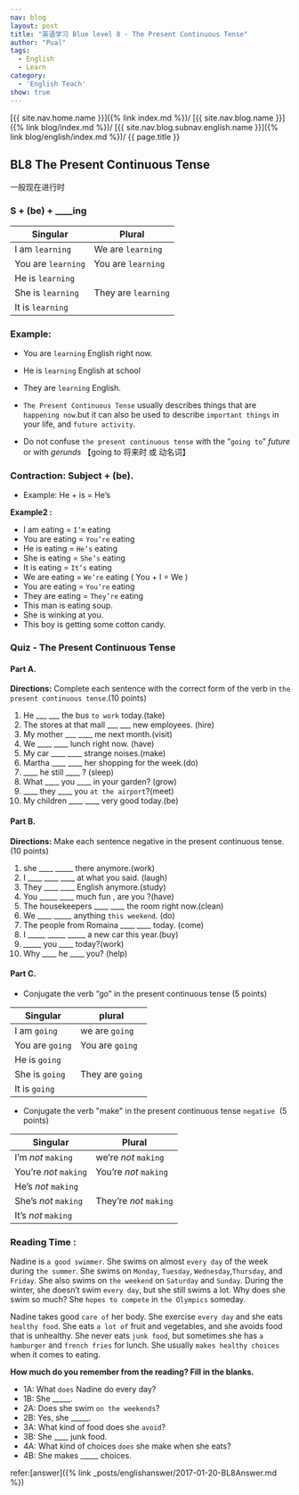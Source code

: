 ```yaml
---
nav: blog
layout: post
title: "英语学习 Blue level 8 - The Present Continuous Tense"
author: "Pual"
tags:
  - English
  - Learn
category:
  - 'English Teach'
show: true
---
```


[{{ site.nav.home.name }}]({% link index.md %})/
[{{ site.nav.blog.name }}]({% link blog/index.md %})/
[{{ site.nav.blog.subnav.english.name }}]({% link blog/english/index.md %})/
{{ page.title }}

## BL8  The Present Continuous Tense

一般现在进行时

### S + (be) + ____ing

Singular | Plural
---------|---------
I am `learning` | We are `learning`
You are `learning` | You are `learning`
He is `learning` | 
She is `learning` | They are `learning`
It is `learning` | 

### Example:

* You are `learning` English right now.
* He is `learning` English at school
* They are `learning` English.

* `The Present Continuous Tense` usually describes things that are `happening now`.but it can also be used to describe `important things` in your life, and `future activity`.

* Do not confuse `the present continuous tense` with the “`going to`” _future_ or with _gerunds_ 【going to 将来时 或 动名词】

### Contraction: Subject + (be).  

* Example: He + is = He’s

__Example2 :__

* I am eating = `I’m` eating
* You are eating = `You’re` eating
* He is eating = `He’s` eating
* She is eating = `She’s` eating
* It is eating = `It’s` eating
* We are eating = `We’re` eating ( You + I = We )
* You are eating = `You’re` eating
* They are eating = `They’re` eating 
* This man is eating soup.
* She is winking at you.
* This boy is getting some cotton candy. 

###  Quiz - The Present Continuous Tense
#### Part A.  
__Directions:__ Complete each sentence with the correct form of the verb in `the present continuous tense`.(10 points)

1. He ___ ___ the bus `to work` today.(take)
2. The stores at that mall ___ ___ new employees. (hire)
3. My mother ___ ____ me next month.(visit)
4. We ____  ____ lunch right now. (have)
5. My car ____ ____ strange noises.(make)
6. Martha ____ ____ her shopping for the week.(do)
7. ____ he still ____ ? (sleep)
8. What ____ you ____ in your garden? (grow)
9. ____ they ____ you `at the airport`?(meet)
10. My children ____ ____ very good today.(be) 

#### Part B.  
__Directions:__ Make each sentence negative in the present continuous tense.(10 points)

1. she ____ _____ there anymore.(work)
2. I ____ ____ ____ at what you said. (laugh)
3. They ____ ____ English anymore.(study)
4. You _____ ____ much fun , are you ?(have)
5. The housekeepers ____ ____ the room right now.(clean)
6.  We ____ _____ anything `this weekend`. (do)
7. The people from Romaina ____ ____ today. (come)
8. I _____ _____ _____ a new car this year.(buy)
9. _____ you ____ today?(work)
10. Why ____ he ____ you? (help) 

#### Part C.
* Conjugate the verb “go” in the present continuous tense (5 points)

Singular | plural
---------|---------
I am `going` | we are `going`
You are `going` | You are `going`
He is `going` | 
She is `going` | They are `going`
It is `going` | 

* Conjugate the verb "make" in the present continuous tense `negative`  (5 points)

Singular | Plural
---------|---------
I’m _not_ `making` | we’re _not_ `making`
You’re _not_ `making` | You’re _not_ `making`
He’s _not_ `making` | 
She’s _not_ `making` | They’re _not_ `making`
It’s _not_ `making` | 

### Reading Time :

Nadine is `a good swimmer`. She swims on almost `every day` of the week during `the summer`. She swims on `Monday`, `Tuesday`, `Wednesday`,`Thursday`, and `Friday`. She also swims on `the weekend` on `Saturday` and `Sunday`. During the winter, she doesn’t swim `every day`, but she still swims a lot. Why does she swim so much? She `hopes to compete` in `the Olympics` someday.

Nadine takes good `care of` her body. She exercise `every day` and she eats `healthy food`. She eats `a lot of` fruit and vegetables, and she avoids food that is unhealthy. She never eats `junk food`, but sometimes she has `a hamburger` and `french fries` for lunch. She usually `makes healthy choices` when it comes to eating.

__How much do you remember from the reading? Fill in the blanks.__

* 1A: What `does` Nadine do every day?
* 1B: She _____.
* 2A: Does she swim `on the weekends`?
* 2B: Yes, she _____.
* 3A: What kind of food does she `avoid`?
* 3B: She ____ junk food.
* 4A: What kind of choices `does` she make when she eats?
* 4B: She makes _____ choices.

refer:[answer]({% link _posts/englishanswer/2017-01-20-BL8Answer.md %})
